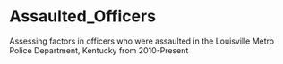 # Assaulted_Officers
Assessing factors in officers who were assaulted in the Louisville Metro Police Department, Kentucky from 2010-Present
